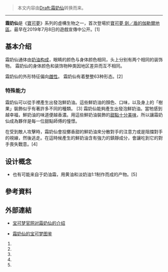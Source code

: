 > 本文内容由[Draft:霜奶仙](https://zh.wikipedia.org/wiki/Draft:霜奶仙)转换而来。


-----

<noinclude></noinclude>  **霜奶仙**是《[寶可夢](https://zh.wikipedia.org/wiki/寶可夢 "wikilink")》系列的虛構生物之一，首次登場於[寶可夢 劍／盾的伽勒爾地區](../Page/寶可夢_劍／盾.md "wikilink")。最早在2019年7月8日的遊戲宣傳中公开。\[1\]

## 基本介绍

霜奶仙通体由[奶油构成](https://zh.wikipedia.org/wiki/黃油 "wikilink")，眼睛的颜色与身体颜色相同，头上分别有两个相同的装饰物。 霜奶仙的身体颜色和装饰物种类因地区差异而互不相同。

霜奶仙的外形特征偏向[雌性](https://zh.wikipedia.org/wiki/雌性 "wikilink")。 霜奶仙有着整整63种形态。\[2\]

### 特殊能力

霜奶仙可以從手裡產生出發泡鮮奶油。這些鮮奶油的顏色、口味，以及身上的「樹果」裝飾似乎有著許多不同的種類。 \[3\] 霜奶仙能夠產生出發泡鮮奶油。當牠感到越幸福，鮮奶油的味道便越香濃。用這些鮮奶油裝飾的[甜點十分美味](https://zh.wikipedia.org/wiki/甜點 "wikilink")，所以讓霜奶仙成為夥伴是每一位甜點師傅的憧憬。

在受到敵人攻擊時，霜奶仙會投擲香甜的鮮奶油來分散對手的注意力或是阻擋對手的視線，然後逃走。在這時候產生的鮮奶油含有強力的鎮靜成分，會讓吃到它的對手喪失戰意。\[4\]

## 设计概念

  - 也有可能来自于奶油霜，用黄油和淡奶油1:1制作而成的产物。\[5\]

## 參考資料

## 外部連結

  - [宝可梦官网对霜奶仙的介绍](https://swordshield.portal-pokemon.com/tc/pokemon/06.html)

  - [霜奶仙的宝可梦图鉴](https://www.pokemon.co.jp/ex/sword_shield/pokemon/190708_01.html)

<!-- end list -->

1.
2.
3.
4.
5.